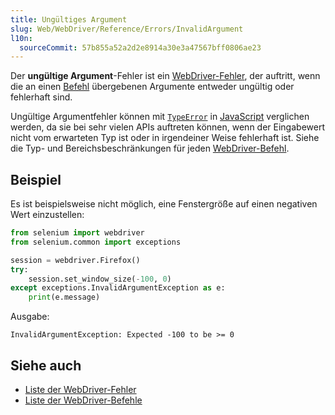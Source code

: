 ```yaml
---
title: Ungültiges Argument
slug: Web/WebDriver/Reference/Errors/InvalidArgument
l10n:
  sourceCommit: 57b855a52a2d2e8914a30e3a47567bff0806ae23
---
```


Der **ungültige Argument**-Fehler ist ein [WebDriver-Fehler](/de/docs/Web/WebDriver/Reference/Errors), der auftritt, wenn die an einen [Befehl](/de/docs/Web/WebDriver/Reference/Commands) übergebenen Argumente entweder ungültig oder fehlerhaft sind.

Ungültige Argumentfehler können mit [`TypeError`](/de/docs/Web/JavaScript/Reference/Global_Objects/TypeError) in [JavaScript](/de/docs/Web/JavaScript) verglichen werden, da sie bei sehr vielen APIs auftreten können, wenn der Eingabewert nicht vom erwarteten Typ ist oder in irgendeiner Weise fehlerhaft ist. Siehe die Typ- und Bereichsbeschränkungen für jeden [WebDriver-Befehl](/de/docs/Web/WebDriver/Reference/Commands).

## Beispiel

Es ist beispielsweise nicht möglich, eine Fenstergröße auf einen negativen Wert einzustellen:

```python
from selenium import webdriver
from selenium.common import exceptions

session = webdriver.Firefox()
try:
    session.set_window_size(-100, 0)
except exceptions.InvalidArgumentException as e:
    print(e.message)
```

Ausgabe:

```plain
InvalidArgumentException: Expected -100 to be >= 0
```

## Siehe auch

- [Liste der WebDriver-Fehler](/de/docs/Web/WebDriver/Reference/Errors)
- [Liste der WebDriver-Befehle](/de/docs/Web/WebDriver/Reference/Commands)
